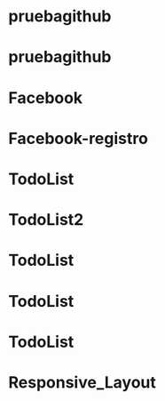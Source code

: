 # pruebagithub
# pruebagithub
# Facebook
# Facebook-registro
# TodoList
# TodoList2
# TodoList
# TodoList
# TodoList
# Responsive_Layout
